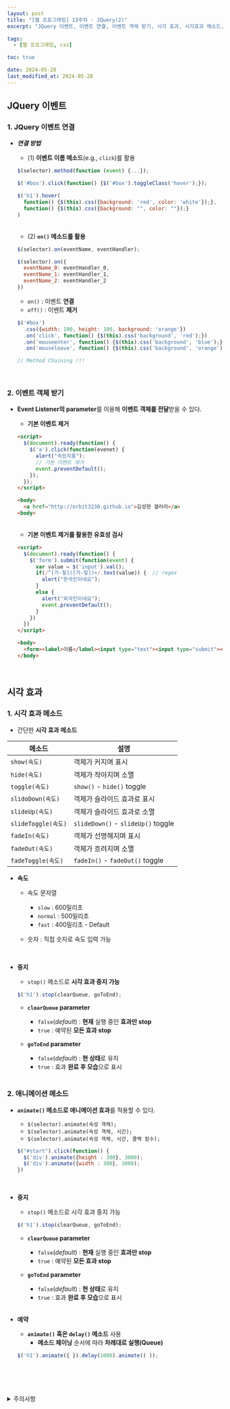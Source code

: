 ```yaml
---
layout: post
title: "[웹 프로그래밍] 13주차 - JQuery(2)"
excerpt: "JQuery 이벤트, 이벤트 연결, 이벤트 객체 받기, 시각 효과, 시각효과 메소드, 애니메이션 메소드"

tags:
  - [웹 프로그래밍, css]

toc: true

date: 2024-05-28
last_modified_at: 2024-05-28
---
```

## JQuery 이벤트
### 1. JQuery 이벤트 연결
- ***연결 방법***
  - (1) **이벤트 이름 메소드**(e.g., `click`)를 활용

  ```js
  $(selector).method(function (event) {...});
  ```

  ```js
  $('#box').click(function() {$('#box').toggleClass('hover');});
  ```

  ```js
  $('h1').hover(
    function() {$(this).css({background: 'red', color: 'white'});},
    function() {$(this).css({background: "", color: ""});}
  )
  ```

  <br>

  - (2) **`on()` 메소드를 활용**

  ```js
  $(selector).on(eventName, eventHandler);
  
  $(selector).on({
    eventName_0: eventHandler_0,
    eventName_1: eventHandler_1,
    eventName_2: eventHandler_2
  })
  ```

  - `on()` : 이벤트 **연결**
  - `off()` : 이벤트 **제거**

  ```js
  $('#box')
    .css({width: 100, height: 100, background: 'orange'})
    .on('click', function() {$(this).css('background', 'red');})
    .on('mouseenter', function() {$(this).css('background', 'blue');})
    .on('mouseleave', function() {$(this).css('background', 'orange');});

  // Method Chaining !!!
  ```

<br>

### 2. 이벤트 객체 받기
- **Event Listener의 parameter**를 이용해 **이벤트 객체를 전달**받을 수 있다.  

  - **기본 이벤트 제거**

  ```html
  <script>
    $(document).ready(function() {
      $('a').click(function(evenet) {
        alert("속았지롱");
        // 기본 이벤트 제거
        event.preventDefault();
      });
    });
  </script>

  <body>
    <a href="http://orbit3230.github.io">김성현 갤러리</a>
  <body>
  ```

  <br>

  - **기본 이벤트 제거를 활용한 유효성 검사**

  ```html
  <script>
    $(document).ready(function() {
      $('form').submit(function(event) {
        var value = $('input').val();
        if(/^[가-힣]([가-힣])+/.text(value)) {  // regex
          alert("한국인이네요");
        }
        else {
          alert("외국인이네요");
          event.preventDefault();
        }
      })
    })
  </script>

  <body>
    <form><label>이름</label><input type="text"><input type="submit"></form>
  </body>
  ```

<br>

## 시각 효과
### 1. 시각 효과 메소드
- 간단한 **시각 효과 메소드** 

|메소드|설명|
|---|---|
|`show(속도)`|객체가 커지며 표시|
|`hide(속도)`|객체가 작아지며 소멸|
|`toggle(속도)`|`show()` - `hide()` toggle|
|`slidoDown(속도)`|객체가 슬라이드 효과로 표시|
|`slideUp(속도)`|객체가 슬라이드 효과로 소멸|
|`slideToggle(속도)`|`slideDown()` - `slideUp()` toggle|
|`fadeIn(속도)`|객체가 선명해지며 표시|
|`fadeOut(속도)`|객체가 흐려지며 소멸|
|`fadeToggle(속도)`|`fadeIn()` - `fadeOut()` toggle|

- **속도**
  - 속도 문자열
    - `slow` : 600밀리초
    - `normal` : 500밀리초
    - `fast` : 400밀리초 - Default

  - 숫자 : 직접 숫자로 속도 입력 가능

<br>

- **중지**
  - `stop()` 메소드로 **시각 효과 중지 가능**

  ```js
  $('h1').stop(clearQueue, goToEnd);
  ```

  - **`clearQueue` parameter**
    - `false`(*default*) : **현재** 실행 중인 **효과만 stop**
    - `true` : 예약된 **모든 효과 stop** 

  - **`goToEnd` parameter**
    - `false`(*default*) : **현 상태**로 유지
    - `true` : 효과 **완료 후 모습**으로 표시  

    <br>

### 2. 애니메이션 메소드
- **`animate()` 메소드로 애니메이션 효과**를 적용할 수 있다.  

  - `$(selector).animate(속성 객체);`
  - `$(selector).animate(속성 객체, 시간);`
  - `$(selector).animate(속성 객체, 시간, 콜백 함수);`  

  ```js
  $("#start").click(function() {
    $('div').animate({height : 300}, 3000);
    $('div').animate({width : 300}, 3000);
  })
  ```

  <br>

- **중지**
  - `stop()` 메소드로 시각 효과 중지 가능

  ```js
  $('h1').stop(clearQueue, goToEnd);
  ```

  - **`clearQueue` parameter**
    - `false`(*default*) : **현재** 실행 중인 **효과만 stop**
    - `true` : 예약된 **모든 효과 stop** 

  - **`goToEnd` parameter**
    - `false`(*default*) : **현 상태**로 유지
    - `true` : 효과 **완료 후 모습**으로 표시  

    <br>

- **예약**
  - **`animate()` 혹은 `delay()` 메소드** 사용  
    - **메소드 체이닝** 순서에 따라 **차례대로 실행(Queue)**  

  ```js
  $('h1').animate({ }).delay(1000).animate(( ));
  ```

<br>
<br>
<br>
<br>
<details>
<summary>주의사항</summary>
<div markdown="1">

이 포스팅은 강원대학교 김아욱 교수님의 웹 프로그래밍 수업을 들으며 내용을 정리 한 것입니다.  
수업 내용에 대한 저작권은 교수님께 있으니,  
다른 곳으로의 무분별한 내용 복사를 자제해 주세요.

</div>
</details> 